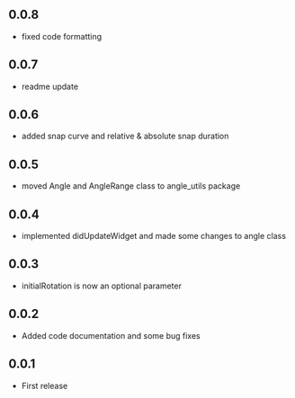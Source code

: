 ## 0.0.8
- fixed code formatting

## 0.0.7
- readme update

## 0.0.6
- added snap curve and relative & absolute snap duration

## 0.0.5
- moved Angle and AngleRange class to angle_utils package

## 0.0.4
- implemented didUpdateWidget and made some changes to angle class

## 0.0.3
- initialRotation is now an optional parameter

## 0.0.2
- Added code documentation and some bug fixes

## 0.0.1
- First release
